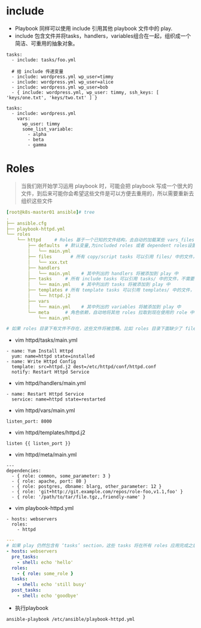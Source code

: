 # include
* Playbook 同样可以使用 include 引用其他 playbook 文件中的 play.
* include 包含文件并将tasks，handlers，variables组合在一起，组织成一个简洁、可重用的抽象对象。
```
tasks:
  - include: tasks/foo.yml

  # 给 include 传递变量
  - include: wordpress.yml wp_user=timmy
  - include: wordpress.yml wp_user=alice
  - include: wordpress.yml wp_user=bob
  - { include: wordpress.yml, wp_user: timmy, ssh_keys: [ 'keys/one.txt', 'keys/two.txt' ] }
```
```
tasks:
  - include: wordpress.yml
    vars:
      wp_user: timmy
      some_list_variable:
        - alpha
        - beta
        - gamma
```

# Roles
>当我们刚开始学习运用 playbook 时，可能会把 playbook 写成一个很大的文件，到后来可能你会希望这些文件是可以方便去重用的，所以需要重新去组织这些文件
```yml
[root@k8s-master01 ansible]# tree
.
├── ansible.cfg
├── playbook-httpd.yml
└── roles
    └── httpd     # Roles 基于一个已知的文件结构，去自动的加载某些 vars_files，tasks 以及 handlers
        ├── defaults  # 默认变量,为included roles 或者 dependent roles设置默认变量.在所有可用变量中优先级最低，可能被其他地方定义的变量(包括 inventory 中的变量)所覆盖。
        │   └── main.yml
        ├── files       # 所有 copy/script tasks 可以引用 files/ 中的文件，不需要指明文件的路径。
        │   └── xxx.txt 
        ├── handlers
        │   └── main.yml    # 其中列出的 handlers 将被添加到 play 中
        ├── tasks     # 所有 include tasks 可以引用 tasks/ 中的文件，不需要指明文件的路径
        │   └── main.yml    # 其中列出的 tasks 将被添加到 play 中
        ├── templates # 所有 template tasks 可以引用 templates/ 中的文件，不需要指明文件的路径
        │   └── httpd.j2   
        ├── vars
        │   └── main.yml    # 其中列出的 variables 将被添加到 play 中
        └── meta      # 角色依赖，自动地将其他 roles 拉取到现在使用的 role 中,“角色依赖” 总是在 role （包含”角色依赖”的role）之前执行，并且是递归地执行。
            └── main.yml

# 如果 roles 目录下有文件不存在，这些文件将被忽略。比如 roles 目录下面缺少了 files/’ 目录，这也没关系。
```

* vim httpd/tasks/main.yml
```
- name: Yum Install Httpd
  yum: name=httpd state=installed
- name: Write Httpd Config
  template: src=httpd.j2 dest=/etc/httpd/conf/httpd.conf
  notify: Restart Httpd Service
```
* vim httpd/handlers/main.yml
```
- name: Restart Httpd Service
  service: name=httpd state=restarted
```
* vim httpd/vars/main.yml
```
listen_port: 8000
```
* vim httpd/templates/httpd.j2
```
listen {{ listen_port }}
```
* vim httpd/meta/main.yml
```
---
dependencies:
  - { role: common, some_parameter: 3 }
  - { role: apache, port: 80 }
  - { role: postgres, dbname: blarg, other_parameter: 12 }
  - { role: 'git+http://git.example.com/repos/role-foo,v1.1,foo' }
  - { role: '/path/to/tar/file.tgz,,friendly-name' }
```
* vim playbook-httpd.yml
```
- hosts: webservers
  roles:
    - httpd
```
```yml
---
# 如果 play 仍然包含有 ‘tasks’ section，这些 tasks 将在所有 roles 应用完成之后才被执行
- hosts: webservers
  pre_tasks:
    - shell: echo 'hello'
  roles:
    - { role: some_role }
  tasks:
    - shell: echo 'still busy'
  post_tasks:
    - shell: echo 'goodbye'
```

* 执行playbook
```
ansible-playbook /etc/ansible/playbook-httpd.yml
```

